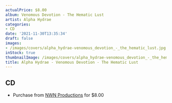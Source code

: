 ```yaml
---
actualPrice: $8.00
album: Venomous Devotion - The Hematic Lust
artist: Alpha Hydrae
categories:
- CD
date: '2021-11-30T13:35:34'
draft: false
images:
- /images/covers/alpha_hydrae-venomous_devotion_-_the_hematic_lust.jpg
inStock: true
thumbnailImage: /images/covers/alpha_hydrae-venomous_devotion_-_the_hematic_lust-thumb.jpg
title: Alpha Hydrae - Venomous Devotion - The Hematic Lust
---
```


## CD
* Purchase from [NWN Productions](http://shop.nwnprod.com/index.php?route=product/product&path=93&product_id=2048&sort=pd.name&order=ASC) for $8.00
